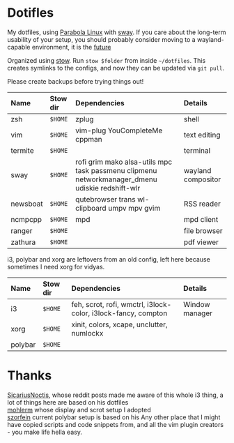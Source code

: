 # Dotifles
My dotfiles, using [Parabola Linux](http://https://www.parabola.nu/)  with [sway](http://https://github.com/swaywm/sway).
If you care about the long-term usability of your setup, you should probably consider moving to a wayland-capable environment, it is the [future](https://www.phoronix.com/scan.php?page=news_item&px=X.Org-Maintenance-Mode-Quickly)

Organized using [stow](http://brandon.invergo.net/news/2012-05-26-using-gnu-stow-to-manage-your-dotfiles.html). Run `stow $folder` from inside `~/dotfiles`. This creates symlinks to the configs, and now they can be updated via `git pull`.

Please create backups before trying things out!

| Name           | Stow dir | Dependencies                                         | Details                                          |
| :------------- | :------- | :--------------------------------------------------- | :----------------------------------------------- |
| zsh            | `$HOME`  | zplug                                                | shell                                            |
| vim            | `$HOME`  | vim-plug YouCompleteMe cppman                      | text editing                                     |
| termite        | `$HOME`  |                                                      | terminal                                         |
| sway           | `$HOME`  | rofi grim mako alsa-utils mpc task passmenu clipmenu networkmanager_dmenu udiskie redshift-wlr | wayland compositor
| newsboat       | `$HOME`  | qutebrowser trans wl-clipboard umpv mpv gvim            | RSS reader
| ncmpcpp        | `$HOME`  | mpd                                                  | mpd client
| ranger         | `$HOME`  |                                                      | file browser
| zathura        | `$HOME`  |                                                      | pdf viewer

i3, polybar and xorg are leftovers from an old config, left here because sometimes I need xorg for vidyas.

| Name           | Stow dir | Dependencies                                         | Details                                          |
| :------------- | :------- | :--------------------------------------------------- | :----------------------------------------------- |
| i3             | `$HOME`  | feh, scrot, rofi, wmctrl, i3lock-color, i3lock-fancy, compton | Window manager                             |
| xorg           | `$HOME`  | xinit, colors, xcape, unclutter, numlockx                         | |
| polybar        | `$HOME`  | | |

# Thanks

[SicariusNoctis](http://github.com/SicariusNoctis/dotfiles), whose reddit posts made me aware of this whole i3 thing, a lot of things here are based on his dotfiles  
[mohlerm](http://github.com/mohlerm/dotfiles) whose display and scrot setup I adopted  
[szorfein](http://github.com/szorfein/dotfiles) current polybar setup is based on his
Any other place that I might have copied scripts and code snippets from, and all the vim plugin creators - you make life hella easy.
